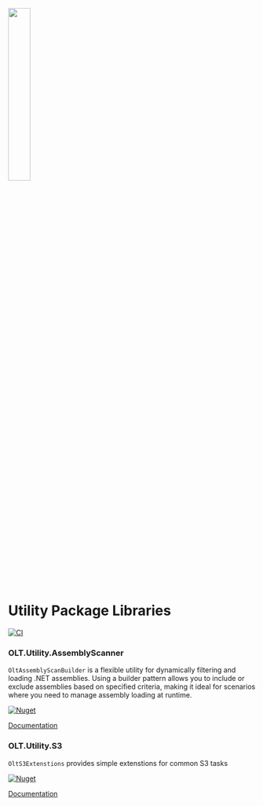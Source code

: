 <img src="https://user-images.githubusercontent.com/1365728/127748628-47575d74-a2fb-4539-a31e-74d8b435fc21.png" width="30%" >

# Utility Package Libraries
[![CI](https://github.com/OuterlimitsTech/olt-dotnet-utility-libraries/actions/workflows/build.yml/badge.svg)](https://github.com/OuterlimitsTech/olt-dotnet-utility-libraries/actions/workflows/build.yml) 

### OLT.Utility.AssemblyScanner
<code>OltAssemblyScanBuilder</code> is a flexible utility for dynamically filtering and loading .NET assemblies. Using a builder pattern allows you to include or exclude assemblies based on specified criteria, making it ideal for scenarios where you need to manage assembly loading at runtime.

[![Nuget](https://img.shields.io/nuget/v/OLT.Utility.AssemblyScanner)](https://www.nuget.org/packages/OLT.Utility.AssemblyScanner)


[Documentation](src/OLT.Utility.AssemblyScanner/README.md)

### OLT.Utility.S3
<code>OltS3Extenstions</code> provides simple extenstions for common S3 tasks

[![Nuget](https://img.shields.io/nuget/v/OLT.Utility.S3)](https://www.nuget.org/packages/OLT.Utility.S3)


[Documentation](src/OLT.Utility.S3/README.md)

